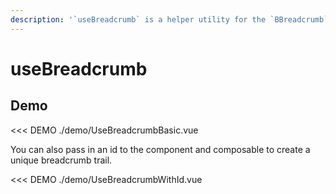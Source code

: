 ```yaml
---
description: '`useBreadcrumb` is a helper utility for the `BBreadcrumb` component. It provides a **globally** changable context so you can modify a breadcrumb. It should be noted that the breadcrumb component will automatically use the global context by default. `useBreadcrumb` is shared globally, one modification to the state will be recognized throughout the app. As noted in the BBreadcrumb documentation, the items prop for the component takes precedence over `useBreadcrumb`'
---
```


# useBreadcrumb

<PageHeader base="githubComposablesDirectory" />

<UsePluginAlert />

## Demo

<<< DEMO ./demo/UseBreadcrumbBasic.vue

You can also pass in an id to the component and composable to create a unique breadcrumb trail.

<<< DEMO ./demo/UseBreadcrumbWithId.vue
